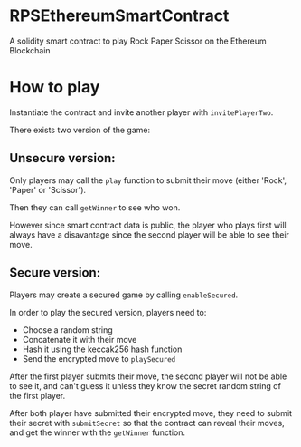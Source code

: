 # RPSEthereumSmartContract
A solidity smart contract to play Rock Paper Scissor on the Ethereum Blockchain

# How to play

Instantiate the contract and invite another player with `invitePlayerTwo`.

There exists two version of the game:

## Unsecure version:

Only players may call the `play` function to submit their move (either 'Rock', 'Paper' or 'Scissor').

Then they can call `getWinner` to see who won.

However since smart contract data is public, the player who plays first will always have a disavantage since the second player will be able to see their move.

## Secure version:

Players may create a secured game by calling `enableSecured`.

In order to play the secured version, players need to:
- Choose a random string
- Concatenate it with their move
- Hash it using the keccak256 hash function
- Send the encrypted move to `playSecured`

After the first player submits their move, the second player will not be able to see it, and can't guess it unless they know the secret random string of the first player.

After both player have submitted their encrypted move, they need to submit their secret with `submitSecret` so that the contract can reveal their moves, and get the winner with the `getWinner` function.
